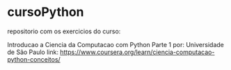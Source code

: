 # cursoPython

repositorio com os exercicios do curso:

Introducao a Ciencia da Computacao com Python Parte 1
por: Universidade de São Paulo
link: https://www.coursera.org/learn/ciencia-computacao-python-conceitos/




